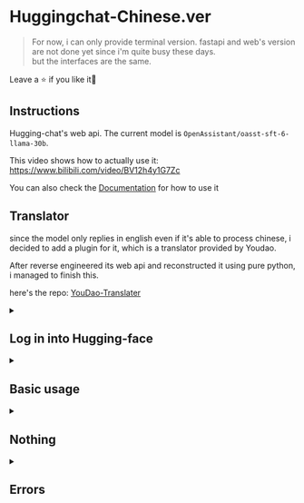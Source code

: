 # Huggingchat-Chinese.ver

> For now, i can only provide terminal version. fastapi and web's version are not done yet since i'm quite busy these days.  
> but the interfaces are the same.

Leave a ⭐ if you like it🥺

## Instructions

Hugging-chat's web api. The current model is `OpenAssistant/oasst-sft-6-llama-30b`.

This video shows how to actually use it: https://www.bilibili.com/video/BV12h4y1G7Zc

You can also check the [Documentation](./Doc_en.md) for how to use it

## Translator

since the model only replies in english even if it's able to process chinese, i decided to add a plugin for it, which is a translator provided by Youdao.

After reverse engineered its web api and reconstructed it using pure python, i managed to finish this.

here's the repo: [YouDao-Translater](https://github.com/ogios/YouDao-Translater)

<details>


<summary>

## Log in into Hugging-face

</summary>

```python
import requests.sessions
from HuggingChat.Login import Login

email = "your email"
passwd = "password"
sign = Login(email=email, passwd=passwd, mysql=False)

# Login and save cookies
cookies: requests.sessions.RequestsCookieJar = sign.main()

# Load cookies from saved file or database
cookies: requests.sessions.RequestsCookieJar  = sign.loadCookies()
```


</details>


<details>

<summary>

## Basic usage

</summary>

### Create Connection
```shell
python main_cmd.py -u <email> -p
```
| Args    |                                              |
|---------|----------------------------------------------|
| -u      | Email(optional)                              |
| -p      | Whether to input password(option)            |
| --mysql | Whether to connect to mysql(optional)        |
| -f      | Ignore the saved cookies and login(optional) |

You need to do some configuration in a file named `mysqlconf.json` before connecting to MySQL  
And also, create a database named `open-assistant` or change the database in the configuration file to the one you use.  
```json
{
  "sqluser": "",
  "sqlpass": "",
  "database": "open-assistant",
  "host": "127.0.0.1",
  "port": 3306
}
```

### Commands
Format: `/`+`command`

| Command    |                                      |
|------------|--------------------------------------|
| exit/q     | exit the program                     |
| ls         | list all conversations               |
| cd <index> | cd into the chosen conversation      |
| web        | activate `Search web` or not         |
| old        | check conversation history           |
| new        | get into new conversation            |
| rm <index> | remove the chosen conversation       |
| eng        | print out last reply's original text |

Example:
```
(None) > /ls
#* Conversations that have been established:
#
#        0. Assistant: "It's February 24th."
#        1. Today is Wednesday, July 12th, 2034
#        2. "What is today's date?"
#        3. "April 2nd."
#

(None) > /cd 0
(647e09ccabd9de3d82d6fba0) > hi
#(user): hi
#(Open-Assistant): ...
(647e09ccabd9de3d82d6fba0) > /web
#WEB_SEARCH is set to `True`
(647e09ccabd9de3d82d6fba0) > hi
#{'type': 'web_search', 'data': {'type': 'update', 'message': 'Injecting summary', 'args': ['"This is a search result page from iStock, a website that offers stock photography, illu
#strations, and videos. It appears to be related to Memorial Day trending searches, but it\'s not clear how or why that relates to German shepherd puppies. There are some links unde
#r the header \\"Explore\\" which offer curated collections such as signature collection and essentials collection; however these do not seem to have any specific relation with germ
#an shepherd puppies either.\\nThe queries mentioned on this page include Fireworks, Pride Data Timelapse Beach, Aerial views of nature etc . This suggest the user searched at wrong
# timeframe, there might have been other pages available at different point of time containing more accurate results."']}, 'conversation_id': '647f33d14f9cfed1cb9c9b01'}
#{'type': 'web_search', 'data': {'type': 'result', 'id': '647f33e74f9cfed1cb9c9b03'}, 'conversation_id': '647f33d14f9cfed1cb9c9b01'}
#(user): hi
#
#(Open-Assistant): 你好!今天我能为您做些什么?你需要我帮你找到某个主题的信息吗?或者你有问题要问我吗?如果有什么需要我帮忙的，请尽管开口。
```

Type `/new` to get into a new conversation, it only supports `/exit` to close the new conversation before you start it or `/web` to activate or deactivate `Search web`

Example of creating a new conversation:
```
(None) > /new
#Input the first message you want to send (use `/exit` to get back): 
#输入创建对话的第一个消息 (使用`/exit`退出新建对话): 
(new) (None) > hi
(user): hi
(Open-Assistant): ...
(647e09ccabd9de3d82d6fba0) > 
```


</details>


<details>

<summary>

## Nothing

</summary>


### Things about "Search web"
#### Lag

Days before, I noticed that the chat window has added a button to enable web search. Then I decided to reconstruct the code and add a web search interface.  
But only a few days passed, however, it gets overloaded due to high demands. It was pretty fast the day I found it.  
If you're actually using this, be ready since it may cost a lot of time and even fail to work due to model overloads.  
#### Something about this api's request

Before this, I was just simply using `requests.get(stream=True)` to send requests, but it doesn't work this time.  
`Search web`'s api is not like chat which is just a `EventStream`.  
It sometimes raises an exception about chunks, I haven't dug deeper into it, what I found online was just something about `http1.0` and `http1.1`, and problems about `requests` have trouble handling it.  
But finally i managed to get away with it. (At least there isn't a single error occurred besides from model overloads)  

### english -> chinese

Every single response will be translated into Chinese.

But for histories, it will get histories instantly but without translation if it's not connected to mysql.  
On the other hand, if you do, then it will synchronize and translate histories every 15s and save them into the database.

</details>

<details>

<summary>

## Errors

</summary>

### Installation of pycurl in Ubuntu
```shell
apt-get install libcurl4-gnutls-dev, libgnutls28-dev
```
update and upgrade `python3-dev` and `libpython3-dev` etc would be alright.

For CentOS or other, not yet tested, you can search for it online.

</details>
